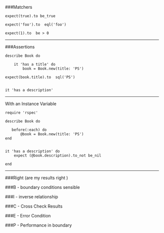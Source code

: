 ###Matchers


    expect(true).to be_true
    
    expect('foo').to  eql('foo')
    
    expect(1).to  be > 0
    
    
________

###Assertions

    describe Book do
    
        it 'has a title' do
            book = Book.new(title: 'PS')
            
    expect(book.title).to  sql('PS')
    
    
    it 'has a description'
    
______________________
    
    
With an Instance Variable 

    require 'rspec'
    
    describe Book do
    
       before(:each) do
           @book = Book.new(title: 'PS')
    end     
    
    
    it 'has a description' do
        expect (@book.description).to_not be_nil
        
    end

______________

###Right (are my results right )

###B -  boundary conditions sensible

###I -  inverse relationship

###C - Cross Check Results

###E - Error Condition

###P - Performance in boundary
    